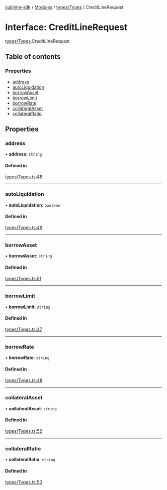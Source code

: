 [sublime-sdk](../README.md) / [Modules](../modules.md) / [types/Types](../modules/types_Types.md) / CreditLineRequest

# Interface: CreditLineRequest

[types/Types](../modules/types_Types.md).CreditLineRequest

## Table of contents

### Properties

- [address](types_Types.CreditLineRequest.md#address)
- [autoLiquidation](types_Types.CreditLineRequest.md#autoliquidation)
- [borrowAsset](types_Types.CreditLineRequest.md#borrowasset)
- [borrowLimit](types_Types.CreditLineRequest.md#borrowlimit)
- [borrowRate](types_Types.CreditLineRequest.md#borrowrate)
- [collateralAsset](types_Types.CreditLineRequest.md#collateralasset)
- [collateralRatio](types_Types.CreditLineRequest.md#collateralratio)

## Properties

### address

• **address**: `string`

#### Defined in

[types/Types.ts:46](https://github.com/sublime-finance/sublime-sdk/blob/e03df8a/src/types/Types.ts#L46)

___

### autoLiquidation

• **autoLiquidation**: `boolean`

#### Defined in

[types/Types.ts:49](https://github.com/sublime-finance/sublime-sdk/blob/e03df8a/src/types/Types.ts#L49)

___

### borrowAsset

• **borrowAsset**: `string`

#### Defined in

[types/Types.ts:51](https://github.com/sublime-finance/sublime-sdk/blob/e03df8a/src/types/Types.ts#L51)

___

### borrowLimit

• **borrowLimit**: `string`

#### Defined in

[types/Types.ts:47](https://github.com/sublime-finance/sublime-sdk/blob/e03df8a/src/types/Types.ts#L47)

___

### borrowRate

• **borrowRate**: `string`

#### Defined in

[types/Types.ts:48](https://github.com/sublime-finance/sublime-sdk/blob/e03df8a/src/types/Types.ts#L48)

___

### collateralAsset

• **collateralAsset**: `string`

#### Defined in

[types/Types.ts:52](https://github.com/sublime-finance/sublime-sdk/blob/e03df8a/src/types/Types.ts#L52)

___

### collateralRatio

• **collateralRatio**: `string`

#### Defined in

[types/Types.ts:50](https://github.com/sublime-finance/sublime-sdk/blob/e03df8a/src/types/Types.ts#L50)
